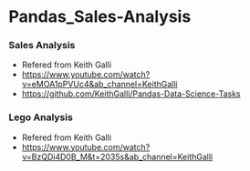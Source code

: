 # Pandas_Sales-Analysis

### Sales Analysis

- Refered from Keith Galli
- https://www.youtube.com/watch?v=eMOA1pPVUc4&ab_channel=KeithGalli
- https://github.com/KeithGalli/Pandas-Data-Science-Tasks

### Lego Analysis

- Refered from Keith Galli
- https://www.youtube.com/watch?v=BzQDi4D0B_M&t=2035s&ab_channel=KeithGalli
